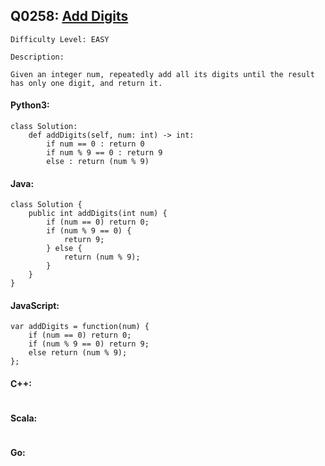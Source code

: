 ## Q0258: [Add Digits](https://leetcode.com/problems/add-digits/)

```
Difficulty Level: EASY
```

```
Description:

Given an integer num, repeatedly add all its digits until the result has only one digit, and return it.
```

#### Python3:

```
class Solution:
    def addDigits(self, num: int) -> int:
        if num == 0 : return 0
        if num % 9 == 0 : return 9
        else : return (num % 9)
```

#### Java:

```
class Solution {
    public int addDigits(int num) {
        if (num == 0) return 0;
        if (num % 9 == 0) {
            return 9;
        } else {
            return (num % 9);
        }
    }
}
```

#### JavaScript:

```
var addDigits = function(num) {
    if (num == 0) return 0;
    if (num % 9 == 0) return 9;
    else return (num % 9);
};
```

#### C++:

```

```

#### Scala:

```

```

#### Go:

```

```